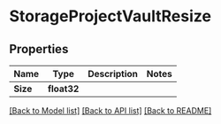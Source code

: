 # StorageProjectVaultResize

## Properties

Name | Type | Description | Notes
------------ | ------------- | ------------- | -------------
**Size** | **float32** |  | 

[[Back to Model list]](../README.md#documentation-for-models) [[Back to API list]](../README.md#documentation-for-api-endpoints) [[Back to README]](../README.md)


